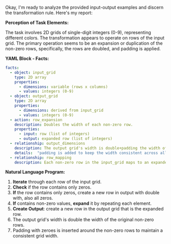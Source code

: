 Okay, I'm ready to analyze the provided input-output examples and discern the transformation rule. Here's my report:

**Perception of Task Elements:**

The task involves 2D grids of single-digit integers (0-9), representing different colors. The transformation appears to operate on rows of the input grid. The primary operation seems to be an expansion or duplication of the non-zero rows, specifically, the rows are doubled, and padding is applied.

**YAML Block - Facts:**


```yaml
facts:
  - object: input_grid
    type: 2D array
    properties:
      - dimensions: variable (rows x columns)
      - values: integers (0-9)
  - object: output_grid
    type: 2D array
    properties:
      - dimensions: derived from input_grid
      - values: integers (0-9)
  - action: row_expansion
    description: Doubles the width of each non-zero row.
    properties:
      - input: row (list of integers)
      - output: expanded row (list of integers)
  - relationship: output_dimensions
    description: The output grid's width is double+padding the width of non zero rows.
    details:  "padding is added to keep the width consistent across all rows, rows that are all zero have double width"
  - relationship: row_mapping
    description: Each non-zero row in the input_grid maps to an expanded row in the output_grid. All zero value rows remain the same, but double width.
```


**Natural Language Program:**

1.  **Iterate** through each row of the input grid.
2.  **Check** if the row contains only zeros.
3.  **If** the row contains only zeros, create a new row in output with double with, also all zeros.
4. **If** contains non-zero values, **expand** it by repeating each element.
5.  **Create Output**: create a new row in the output grid that is the expanded
    row.
6.  The output grid's width is double the width of the original non-zero rows.
7.  Padding with zeroes is inserted around the non-zero rows to maintain a consistent grid width.

